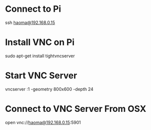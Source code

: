 # Connect to Pi
ssh haoma@192.168.0.15

# Install VNC on Pi
sudo apt-get install tightvncserver

# Start VNC Server
vncserver :1 -geometry 800x600 -depth 24

# Connect to VNC Server From OSX
open vnc://haoma@192.168.0.15:5901
